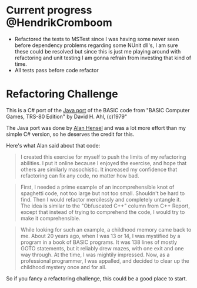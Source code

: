 Current progress @HendrikCromboom
=====================

- Refactored the tests to MSTest since I was having some never seen before dependency problems regarding some NUnit dll's, I am sure these could be resolved but since    this is just me playing around with refactoring and unit testing I am gonna refrain from investing that kind of time.
- All tests pass before code refactor

Refactoring Challenge
=====================

This is a C# port of the [Java port](http://www.mindspring.com/~alanh/refactoring/challenge.html) of the BASIC code from "BASIC Computer Games, TRS-80 Edition" by David H. Ahl, (c)1979"

The Java port was done by [Alan Hensel](http://www.mindspring.com/~alanh/) and was a lot more effort than my simple C# version, so he deserves the credit for this.

Here's what Alan said about that code:

> I created this exercise for myself to push the limits of my refactoring abilities. I put it online because I enjoyed the exercise, and hope that others are similarly masochistic. It increased my confidence that refactoring can fix any code, no matter how bad.

> First, I needed a prime example of an incomprehensible knot of spaghetti code, not too large but not too small. Shouldn't be hard to find. Then I would refactor mercilessly and completely untangle it. The idea is similar to the "Obfuscated C++" column from C++ Report, except that instead of trying to comprehend the code, I would try to make it comprehensible.

> While looking for such an example, a childhood memory came back to me. About 20 years ago, when I was 13 or 14, I was mystified by a program in a book of BASIC programs. It was 138 lines of mostly GOTO statements, but it reliably drew mazes, with one exit and one way through. At the time, I was mightily impressed. Now, as a professional programmer, I was appalled, and decided to clear up the childhood mystery once and for all.


So if you fancy a refactoring challenge, this could be a good place to start.



